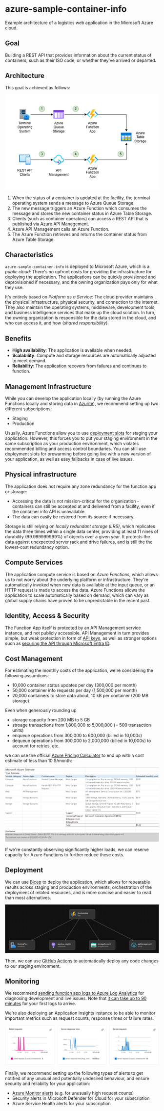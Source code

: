 # azure-sample-container-info

Example architecture of a logistics web application in the Microsoft Azure cloud.

## Goal

Building a REST API that provides information about the current status of containers, such as their ISO code, or whether
they've arrived or departed.

## Architecture

This goal is achieved as follows:

![Architecture](Documentation/Architecture.png)

1. When the status of a container is updated at the facility, the terminal operating system sends a message to Azure Queue Storage.
2. The new message triggers an Azure Function which consumes the message and stores the new container status in Azure Table Storage.
3. Clients (such as container operators) can access a REST API that is published via Azure API Management.
4. Azure API Management calls an Azure Function.
5. The Azure Function retrieves and returns the container status from Azure Table Storage.

## Characteristics

`azure-sample-container-info` is deployed to Microsoft Azure, which is a _public cloud_: There's no upfront costs for
providing the infrastructure for deploying the application. The applications can be quickly provisioned and
deprovisioned if necessary, and the owning organization pays only for what they use.

It's entirely based on _Platform as a Service_: The cloud provider maintains the physical infrastructure,
physical security, and connection to the internet. They also maintain the operating systems, middleware,
development tools, and business intelligence services that make up the cloud solution. In turn, the owning organization
is responsible for the data stored in the cloud, and who can access it, and how (_shared responsibility_).

## Benefits

* **High availability**: The application is available when needed.
* **Scalability**: Compute and storage resources are automatically adjusted to meet demand.
* **Reliability**: The application recovers from failures and continues to function.

## Management Infrastructure

While you can develop the application locally (by running the Azure Functions locally and storing data in
[Azurite](https://learn.microsoft.com/en-us/azure/storage/common/storage-use-azurite?tabs=visual-studio%2Ctable-storage)),
we recommend setting up two different subscriptions:

* Staging
* Production

Usually, Azure Functions allow you to use
[deployment slots](https://learn.microsoft.com/en-us/azure/azure-functions/functions-deployment-slots?tabs=azure-portal)
for staging your application. However, this forces you to put your staging environment in the same subscription as your
production environment, which violates recommended billing and access control boundaries. You can still use deployment
slots for prewarming before going live with a new version of your application, as well as easy fallbacks in case of 
live issues.

## Physical infrastructure

The application does not require any zone redundancy for the function app or storage:

* Accessing the data is not mission-critical for the organization - containers can still be accepted at and delivered
from a facility, even if the container info API is unavailable.
* The data can easily be restored from its source if necessary.

Storage is still relying on _locally redundant storage (LRS)_, which replicates the data three times within a single
data center, providing at least 11 nines of durability (99.999999999%) of objects over a given year. It protects the
data against unexpected server rack and drive failures, and is still the the lowest-cost redundancy option.

## Compute Services

The application compute service is based on _Azure Functions_, which allows us to not worry about the underlying
platform or infrastructure. They're automatically invoked when new data is available at the input queue, or an HTTP 
request is made to access the data. Azure Functions allows the application to scale automatically based on demand,
which can vary as global supply chains have proven to be unpredictable in the recent past. 

## Identity, Access & Security

The Function App itself is protected by an API Management service instance, and not publicly accessible. API Management
in turn provides simple, but weak protection in form of
[API keys](https://learn.microsoft.com/en-us/azure/api-management/api-management-subscriptions), as well as stronger
options such as [securing the API through Microsoft Entra ID](https://learn.microsoft.com/en-us/azure/api-management/api-management-howto-protect-backend-with-aad).


## Cost Management

For estimating the monthly costs of the application, we're considering the following assumtions:

* 10,000 container status updates per day (300,000 per month)
* 50,000 container info requests per day (1,500,000 per month)
* 20,000 containers to store data about, 10 kB per container (200 MB storage)

Even when generously rounding up

* storage capacity from 200 MB to 5 GB
* stroage transactions from 1,800,000 to 5,000,000 (= 500 transaction units)
* enqueue operations from 300,000 to 600,000 (billed in 10,000s)
* dequeue operations from 300,000 to 2,000,000 (billed in 10,000s) to account for retries, etc.

we can use the official [Azure Pricing Calculator](https://azure.microsoft.com/en-us/pricing/calculator) to end up with
a cost estimate of less than 10 $/month:

![Cost Estimate](Documentation/CostEstimate.png)

If we're constantly observing significantly higher loads, we can reserve capacity for Azure Functions to further reduce
these costs.

## Deployment

We can use [Bicep](AzureSampleContainerInfo.bicep) to deploy the application, which allows for repeatable results across
staging and production environments, orchestration of the deployment of related resources, and is more concise and
easier to read than most alternatives.

![Bicep](Documentation/Bicep.png)

Then, we can use [GitHub Actions](.github/workflows/windows-dotnet-functionapp-on-azure.yml) to automatically deploy
any code changes to our staging environment.

## Monitoring

We recommend [sending function app logs to Azure Log Analytics](https://learn.microsoft.com/en-us/azure/azure-functions/monitor-functions?tabs=portal#azure-monitor-resource-logs) for diagnosing development and live issues. Note that
[it can take up to 90 minutes](https://learn.microsoft.com/en-us/azure/azure-monitor/essentials/diagnostic-settings#time-before-telemetry-gets-to-destination)
for your first logs to arrive.

We're also deploying an Application Insights instance to be able to monitor important metrics such as request counts,
response times or failure rates.

![Application Insights](Documentation/ApplicationInsights.png)

Finally, we recommend setting up the following types of alerts to get notified of any unusual and potentially undesired
behaviour, and ensure security and reliabilty for your application:

* [Azure Monitor alerts](https://learn.microsoft.com/en-us/azure/azure-functions/monitor-functions?tabs=portal#alerts) (e.g. for unusually high request counts)
* Security alerts in Microsoft Defender for Cloud for your subscription
* Azure Service Health alerts for your subscription
